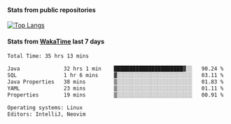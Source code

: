 #### Stats from public repositories

[![Top Langs](https://github-readme-stats.vercel.app/api/top-langs/?username=hyoghurt&layout=compact&exclude_repo=multiserver,docker_compose&langs_count=6)](https://github.com/anuraghazra/github-readme-stats)

#### Stats from [WakaTime](https://wakatime.com/@hyoghurt) last 7 days
<!--START_SECTION:waka-->

```txt
Total Time: 35 hrs 13 mins

Java              32 hrs 1 min    ██████████████████████▓░░   90.24 %
SQL               1 hr 6 mins     ▓░░░░░░░░░░░░░░░░░░░░░░░░   03.11 %
Java Properties   38 mins         ▒░░░░░░░░░░░░░░░░░░░░░░░░   01.83 %
YAML              23 mins         ▒░░░░░░░░░░░░░░░░░░░░░░░░   01.11 %
Properties        19 mins         ▒░░░░░░░░░░░░░░░░░░░░░░░░   00.91 %

Operating systems: Linux
Editors: IntelliJ, Neovim
```

<!--END_SECTION:waka-->
